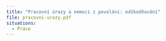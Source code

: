 ```yaml
---
title: "Pracovní úrazy a nemoci z povolání: odškodňování"
file: pracovni-urazy.pdf
situations:
  - Práce
---
```

